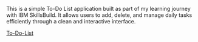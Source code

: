 This is a simple To-Do List application built as part of my learning journey with IBM SkillsBuild.
It allows users to add, delete, and manage daily tasks efficiently through a clean and interactive interface.

[To-Do-List](https://aditya-mishra0.github.io/To-Do-List/) 

